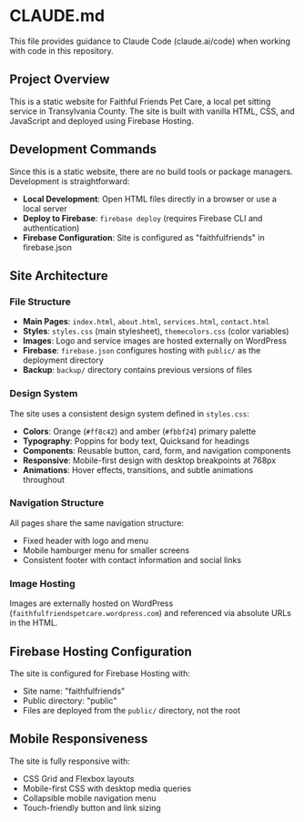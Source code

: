 # CLAUDE.md

This file provides guidance to Claude Code (claude.ai/code) when working with code in this repository.

## Project Overview

This is a static website for Faithful Friends Pet Care, a local pet sitting service in Transylvania County. The site is built with vanilla HTML, CSS, and JavaScript and deployed using Firebase Hosting.

## Development Commands

Since this is a static website, there are no build tools or package managers. Development is straightforward:

- **Local Development**: Open HTML files directly in a browser or use a local server
- **Deploy to Firebase**: `firebase deploy` (requires Firebase CLI and authentication)
- **Firebase Configuration**: Site is configured as "faithfulfriends" in firebase.json

## Site Architecture

### File Structure
- **Main Pages**: `index.html`, `about.html`, `services.html`, `contact.html`
- **Styles**: `styles.css` (main stylesheet), `themecolors.css` (color variables)
- **Images**: Logo and service images are hosted externally on WordPress
- **Firebase**: `firebase.json` configures hosting with `public/` as the deployment directory
- **Backup**: `backup/` directory contains previous versions of files

### Design System
The site uses a consistent design system defined in `styles.css`:

- **Colors**: Orange (`#ff8c42`) and amber (`#fbbf24`) primary palette
- **Typography**: Poppins for body text, Quicksand for headings
- **Components**: Reusable button, card, form, and navigation components
- **Responsive**: Mobile-first design with desktop breakpoints at 768px
- **Animations**: Hover effects, transitions, and subtle animations throughout

### Navigation Structure
All pages share the same navigation structure:
- Fixed header with logo and menu
- Mobile hamburger menu for smaller screens
- Consistent footer with contact information and social links

### Image Hosting
Images are externally hosted on WordPress (`faithfulfriendspetcare.wordpress.com`) and referenced via absolute URLs in the HTML.

## Firebase Hosting Configuration

The site is configured for Firebase Hosting with:
- Site name: "faithfulfriends" 
- Public directory: "public"
- Files are deployed from the `public/` directory, not the root

## Mobile Responsiveness

The site is fully responsive with:
- CSS Grid and Flexbox layouts
- Mobile-first CSS with desktop media queries
- Collapsible mobile navigation menu
- Touch-friendly button and link sizing